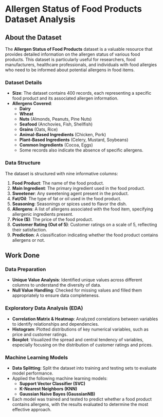 # Allergen Status of Food Products Dataset Analysis

## About the Dataset

The **Allergen Status of Food Products** dataset is a valuable resource that provides detailed information on the allergen status of various food products. This dataset is particularly useful for researchers, food manufacturers, healthcare professionals, and individuals with food allergies who need to be informed about potential allergens in food items.

### Dataset Details

- **Size**: The dataset contains 400 records, each representing a specific food product and its associated allergen information.
- **Allergens Covered**: 
  - **Dairy**
  - **Wheat**
  - **Nuts** (Almonds, Peanuts, Pine Nuts)
  - **Seafood** (Anchovies, Fish, Shellfish)
  - **Grains** (Oats, Rice)
  - **Animal-Based Ingredients** (Chicken, Pork)
  - **Plant-Based Ingredients** (Celery, Mustard, Soybeans)
  - **Common Ingredients** (Cocoa, Eggs)
  - Some records also indicate the absence of specific allergens.

### Data Structure

The dataset is structured with nine informative columns:

1. **Food Product**: The name of the food product.
2. **Main Ingredient**: The primary ingredient used in the food product.
3. **Sweetener**: Any sweetening agent present in the product.
4. **Fat/Oil**: The type of fat or oil used in the food product.
5. **Seasoning**: Seasonings or spices used to flavor the dish.
6. **Allergens**: A list of allergens associated with the food item, specifying allergenic ingredients present.
7. **Price ($)**: The price of the food product.
8. **Customer Rating (Out of 5)**: Customer ratings on a scale of 5, reflecting their satisfaction.
9. **Prediction**: A classification indicating whether the food product contains allergens or not.

## Work Done

### Data Preparation

- **Unique Value Analysis**: Identified unique values across different columns to understand the diversity of data.
- **Null Value Handling**: Checked for missing values and filled them appropriately to ensure data completeness.

### Exploratory Data Analysis (EDA)

- **Correlation Matrix & Heatmap**: Analyzed correlations between variables to identify relationships and dependencies.
- **Histogram**: Plotted distributions of key numerical variables, such as price and customer ratings.
- **Boxplot**: Visualized the spread and central tendency of variables, especially focusing on the distribution of customer ratings and prices.

### Machine Learning Models

- **Data Splitting**: Split the dataset into training and testing sets to evaluate model performance.
- Applied the following machine learning models:
  - **Support Vector Classifier (SVC)**
  - **K-Nearest Neighbors (KNN)**
  - **Gaussian Naive Bayes (GaussianNB)**
- Each model was trained and tested to predict whether a food product contains allergens, with the results evaluated to determine the most effective approach.

